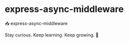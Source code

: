 # express-async-middleware

📥 express-async-middleware


<!-- INSPIRATIONAL_QUOTE_START -->
Stay curious. Keep learning. Keep growing.
🦄
<!-- INSPIRATIONAL_QUOTE_END -->

